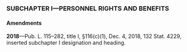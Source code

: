 ### SUBCHAPTER I—PERSONNEL RIGHTS AND BENEFITS ###

#### Amendments ####

**2018**—Pub. L. 115–282, title I, §116(c)(1), Dec. 4, 2018, 132 Stat. 4229, inserted subchapter I designation and heading.